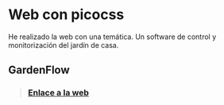 # Web con picocss

He realizado la web con una temática. Un software de control y monitorización del jardín de casa.

## GardenFlow

> ### [Enlace a la web](samueleitorme.github.io/repositorio3/web/)
